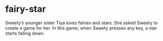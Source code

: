 # fairy-star
Sweety’s younger sister Tiya loves fairies and stars. She asked Sweety to create a game for her. In this game, when Sweety presses any key, a star starts falling down.
